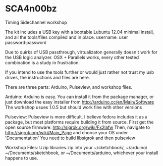 SCA4n00bz
=========

Timing Sidechannel workshop

The kit includes a USB key with a bootable Lubuntu 12.04 minimal install, and all the tools/files compiled and in place. 
username: user
password:password

Due to quirks of USB passthrough, virtualizaton generally doesn't work for the USB logic analyzer. OSX + Parallels works, every other tested combination is a study in frustration.

If you intend to use the tools further or would just rather not trust my usb drives, the instructions and files are here.

There are three parts: Arduino, Pulseview, and workshop files.

Arduino:
Arduino is easy. You can install it from the package manager, or just download the easy installer from http://arduino.cc/en/Main/Software
The workshop usues 1.0.5 but should work fine with other versions


Pulseview:
Pulseview is more difficult. I believe fedora includes it as a package, but most platforms require building it from source.
First get the open source firmware: http://sigrok.org/wiki/Fx2lafw
Then, navigate to http://sigrok.org/wiki/Main_Page and choose your OS under 'Documentation' You need to build libsigrok and then pulseview

Workshop Files:
Uzip libraries.zip into your ~/sketchbook/, ~/arduino/ ~/Documents/sketchbook, or ~/Documents/arduino, whichever your install happens to use.
